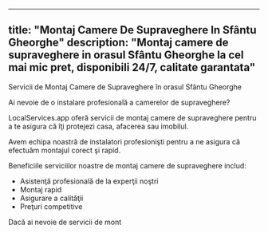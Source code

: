 
---
title: "Montaj Camere De Supraveghere In Sfântu Gheorghe"
description: "Montaj camere de supraveghere in orasul Sfântu Gheorghe la cel mai mic pret, disponibili 24/7, calitate garantata"
---


Servicii de Montaj Camere de Supraveghere în orasul Sfântu Gheorghe

Ai nevoie de o instalare profesională a camerelor de supraveghere? 

LocalServices.app oferă servicii de montaj camere de supraveghere pentru a te asigura că îţi protejezi casa, afacerea sau imobilul. 

Avem echipa noastră de instalatori profesionişti pentru a ne asigura că efectuăm montajul corect şi rapid.

Beneficiile serviciilor noastre de montaj camere de supraveghere includ: 

- Asistenţă profesională de la experţii noştri 
- Montaj rapid 
- Asigurare a calităţii 
- Preţuri competitive 

Dacă ai nevoie de servicii de mont
